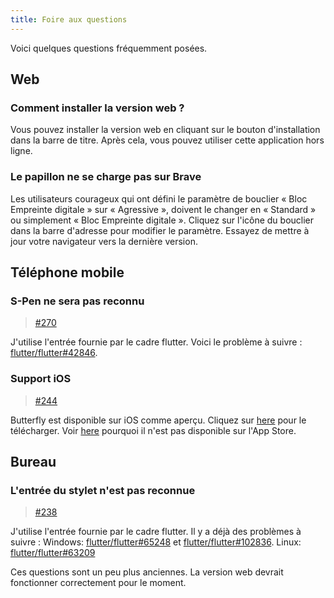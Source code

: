 ```yaml
---
title: Foire aux questions
---
```


Voici quelques questions fréquemment posées.

## Web

### Comment installer la version web ?

Vous pouvez installer la version web en cliquant sur le bouton d'installation dans la barre de titre.
Après cela, vous pouvez utiliser cette application hors ligne.

### Le papillon ne se charge pas sur Brave

Les utilisateurs courageux qui ont défini le paramètre de bouclier « Bloc Empreinte digitale » sur « Agressive », doivent le changer en « Standard » ou simplement « Bloc Empreinte digitale ».
Cliquez sur l'icône du bouclier dans la barre d'adresse pour modifier le paramètre.
Essayez de mettre à jour votre navigateur vers la dernière version.

## Téléphone mobile

### S-Pen ne sera pas reconnu

> [#270](https://github.com/LinwoodDev/Butterfly/issues/270)

J'utilise l'entrée fournie par le cadre flutter.
Voici le problème à suivre : [flutter/flutter#42846](https://github.com/flutter/flutter/issues/42846).

### Support iOS

> [#244](https://github.com/LinwoodDev/Butterfly/issues/244)

Butterfly est disponible sur iOS comme aperçu. Cliquez sur [here](https://butterfly.linwood.dev/downloads/ios) pour le télécharger. Voir [here](https://github.com/LinwoodDev/Butterfly/issues/244#issuecomment-1935460878) pourquoi il n'est pas disponible sur l'App Store.

## Bureau

### L'entrée du stylet n'est pas reconnue

> [#238](https://github.com/LinwoodDev/Butterfly/issues/238)

J'utilise l'entrée fournie par le cadre flutter.
Il y a déjà des problèmes à suivre :
Windows: [flutter/flutter#65248](https://github.com/flutter/flutter/issues/65248) et [flutter/flutter#102836](https://github.com/flutter/flutter/issues/102836).
Linux: [flutter/flutter#63209](https://github.com/flutter/flutter/issues/63209)

Ces questions sont un peu plus anciennes. La version web devrait fonctionner correctement pour le moment.
